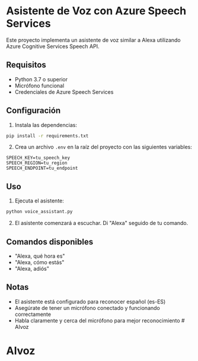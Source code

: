 # Asistente de Voz con Azure Speech Services

Este proyecto implementa un asistente de voz similar a Alexa utilizando Azure Cognitive Services Speech API.

## Requisitos

- Python 3.7 o superior
- Micrófono funcional
- Credenciales de Azure Speech Services

## Configuración

1. Instala las dependencias:
```bash
pip install -r requirements.txt
```

2. Crea un archivo `.env` en la raíz del proyecto con las siguientes variables:
```
SPEECH_KEY=tu_speech_key
SPEECH_REGION=tu_region
SPEECH_ENDPOINT=tu_endpoint
```

## Uso

1. Ejecuta el asistente:
```bash
python voice_assistant.py
```

2. El asistente comenzará a escuchar. Di "Alexa" seguido de tu comando.

## Comandos disponibles

- "Alexa, qué hora es"
- "Alexa, cómo estás"
- "Alexa, adiós"

## Notas

- El asistente está configurado para reconocer español (es-ES)
- Asegúrate de tener un micrófono conectado y funcionando correctamente
- Habla claramente y cerca del micrófono para mejor reconocimiento # AIvoz
# AIvoz
